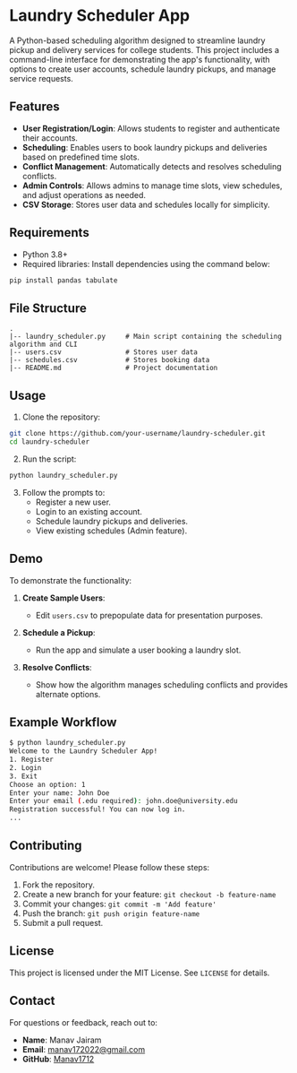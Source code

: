 # Laundry Scheduler App

A Python-based scheduling algorithm designed to streamline laundry pickup and delivery services for college students. This project includes a command-line interface for demonstrating the app's functionality, with options to create user accounts, schedule laundry pickups, and manage service requests.

## Features

- **User Registration/Login**: Allows students to register and authenticate their accounts.
- **Scheduling**: Enables users to book laundry pickups and deliveries based on predefined time slots.
- **Conflict Management**: Automatically detects and resolves scheduling conflicts.
- **Admin Controls**: Allows admins to manage time slots, view schedules, and adjust operations as needed.
- **CSV Storage**: Stores user data and schedules locally for simplicity.

## Requirements

- Python 3.8+
- Required libraries: Install dependencies using the command below:

```bash
pip install pandas tabulate
```

## File Structure

```
.
|-- laundry_scheduler.py     # Main script containing the scheduling algorithm and CLI
|-- users.csv                # Stores user data
|-- schedules.csv            # Stores booking data
|-- README.md                # Project documentation
```

## Usage

1. Clone the repository:

```bash
git clone https://github.com/your-username/laundry-scheduler.git
cd laundry-scheduler
```

2. Run the script:

```bash
python laundry_scheduler.py
```

3. Follow the prompts to:
   - Register a new user.
   - Login to an existing account.
   - Schedule laundry pickups and deliveries.
   - View existing schedules (Admin feature).

## Demo

To demonstrate the functionality:

1. **Create Sample Users**: 
   - Edit `users.csv` to prepopulate data for presentation purposes.

2. **Schedule a Pickup**:
   - Run the app and simulate a user booking a laundry slot.

3. **Resolve Conflicts**:
   - Show how the algorithm manages scheduling conflicts and provides alternate options.

## Example Workflow

```bash
$ python laundry_scheduler.py
Welcome to the Laundry Scheduler App!
1. Register
2. Login
3. Exit
Choose an option: 1
Enter your name: John Doe
Enter your email (.edu required): john.doe@university.edu
Registration successful! You can now log in.
...
```

## Contributing

Contributions are welcome! Please follow these steps:

1. Fork the repository.
2. Create a new branch for your feature: `git checkout -b feature-name`
3. Commit your changes: `git commit -m 'Add feature'`
4. Push the branch: `git push origin feature-name`
5. Submit a pull request.

## License

This project is licensed under the MIT License. See `LICENSE` for details.

## Contact

For questions or feedback, reach out to:

- **Name**: Manav Jairam
- **Email**: manav172022@gmail.com
- **GitHub**: [Manav1712](https://github.com/Manav1712)
